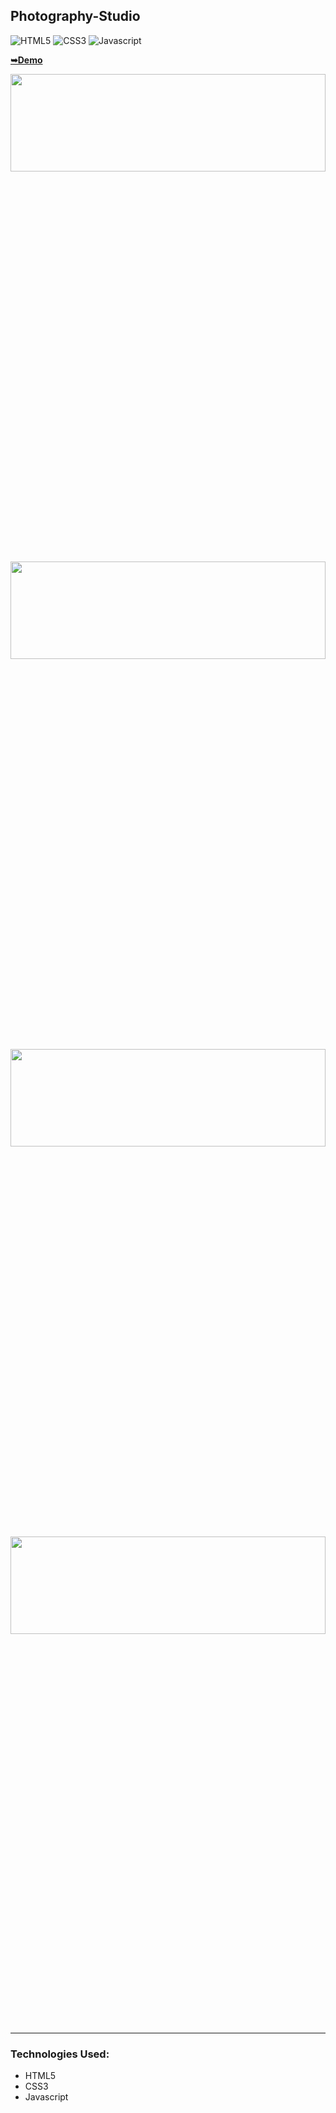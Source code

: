 ## Photography-Studio

![HTML5](https://img.shields.io/badge/html5-%2320232a.svg?style=for-the-badge&logo=html5&logoColor=%2361DAFB)
![CSS3](https://img.shields.io/badge/css3-%231572B6.svg?style=for-the-badge&logo=css3&logoColor=white)
![Javascript](https://img.shields.io/badge/javascript-%23323330.svg?style=for-the-badge&logo=react&logoColor=%23F7DF1E)

  <a href="https://juliadooby.github.io/Photography-Studio/"><strong>➥Demo</strong></a>

<div align="center"><img src="" width="100%" height="20%"></img></div>
<div align="center"><img src="" width="100%" height="20%"></img></div>
<div align="center"><img src="" width="100%" height="20%"></img></div>
<div align="center"><img src="" width="100%" height="20%"></img></div>

---

### Technologies Used:

* HTML5
* CSS3
* Javascript 

